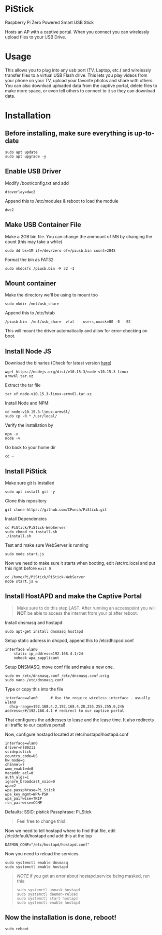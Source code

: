 # PiStick
Raspberry Pi Zero Powered Smart USB Stick

Hosts an AP with a captive portal. When you connect you can wirelessly upload files to your USB Drive.

# Usage
This allows you to plug into any usb port (TV, Laptop, etc.) and wirelessly transfer files to a virtual USB Flash drive. This lets you play videos from your phone on your TV, upload your favorite photos and share with others. You can also download uploaded data from the captive portal, delete files to make more space, or even tell others to connect to it so they can download data. 

# Installation
## Before installing, make sure everything is up-to-date
```
sudo apt update
sudo apt upgrade -y
```

## Enable USB Driver
Modify /boot/config.txt and add
```
dtoverlay=dwc2
```

Append this to /etc/modules & reboot to load the module
```
dwc2
```

## Make USB Container File
Make a 2GB bin file. You can change the ammount of MB by changing the count (this may take a while)
```
sudo dd bs=1M if=/dev/zero of=/piusb.bin count=2048
```

Format the bin as FAT32
```
sudo mkdosfs /piusb.bin -F 32 -I
```

## Mount container 
Make the directory we'll be using to mount too
```
sudo mkdir /mnt/usb_share
```

Append this to /etc/fstab
```
/piusb.bin  /mnt/usb_share  vfat    users,umask=00  0   02
```

This will mount the driver automatically and allow for error-checking on boot.

## Install Node JS
Download the binaries (Check for latest version [here](https://nodejs.org/en/download/))
```
wget https://nodejs.org/dist/v10.15.3/node-v10.15.3-linux-armv6l.tar.xz
```

Extract the tar file
```
tar xf node-v10.15.3-linux-armv6l.tar.xz
```

Install Node and NPM
```
cd node-v10.15.3-linux-armv6l/
sudo cp -R * /usr/local/
```

Verify the installation by
```
npm -v
node -v
```

Go back to your home dir
```
cd ~
```

## Install PiStick
Make sure git is installed
```
sudo apt install git -y
```

Clone this repository
```
git clone https://github.com/CPunch/PiStick.git
```

Install Dependencies
```
cd PiStick/PiStick-WebServer
sudo chmod +x install.sh
./install.sh
```

Test and make sure WebServer is running
```
sudo node start.js
```

Now we need to make sure it starts when booting, edit /etc/rc.local and put this right before `exit 0`
```
cd /home/Pi/PiStick/PiStick-WebServer
node start.js &
```

## Install HostAPD and make the Captive Portal
> Make sure to do this step LAST. After running an accesspoint you will **NOT** be able to access the internet from your pi after reboot.

Install dnsmasq and hostapd
```
sudo apt-get install dnsmasq hostapd
```

Setup static address in dhcpcd, append this to /etc/dhcpcd.conf
```
interface wlan0
    static ip_address=192.168.4.1/24
    nohook wpa_supplicant
```

Setup DNSMASQ, move conf file and make a new one.
```
sudo mv /etc/dnsmasq.conf /etc/dnsmasq.conf.orig  
sudo nano /etc/dnsmasq.conf
```

Type or copy this into the file
```
interface=wlan0      # Use the require wireless interface - usually wlan0
  dhcp-range=192.168.4.2,192.168.4.20,255.255.255.0,24h
address=/#/192.168.4.1 # redirect to our captive portal
```

That configures the addresses to lease and the lease time. It also redirects all traffic to our captive portal!

Now, configure hostapd located at /etc/hostapd/hostapd.conf
```
interface=wlan0
driver=nl80211
ssid=pistick
country_code=US
hw_mode=g
channel=7
wmm_enabled=0
macaddr_acl=0
auth_algs=1
ignore_broadcast_ssid=0
wpa=2
wpa_passphrase=Pi_Stick
wpa_key_mgmt=WPA-PSK
wpa_pairwise=TKIP
rsn_pairwise=CCMP
```

Defaults:
SSID: pistick
Passphrase: Pi_Stick
> Feel free to change this!

Now we need to tell hostapd where to find that file, edit /etc/default/hostapd and add this at the top
```
DAEMON_CONF="/etc/hostapd/hostapd.conf"
```

Now you need to reload the services.
```
sudo systemctl enable dnsmasq
sudo systemctl enable hostapd
```

>*NOTE* if you get an error about hostapd.service being masked, run this:
> ```
> sudo systemctl unmask hostapd
> sudo systemctl daemon-reload
> sudo systemctl start hostapd
> sudo systemctl enable hostapd
> ```

## Now the installation is done, reboot!
```
sudo reboot
```